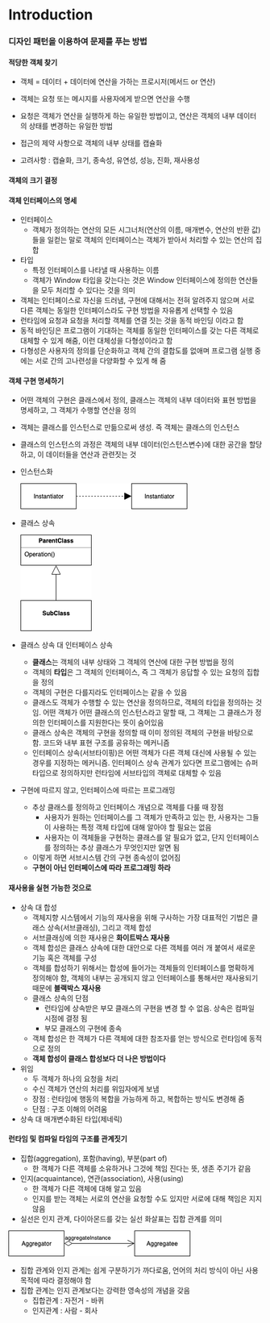 # Introduction



### 디자인 패턴을 이용하여 문제를 푸는 방법

#### 적당한 객체 찾기

- 객체 = 데이터 + 데이터에 연산을 가하는 프로시저(메서드 or 연산)

- 객체는 요청 또는 메시지를 사용자에게 받으면 연산을 수행

- 요청은 객체가 연산을 실행하게 하는 유일한 방법이고, 연산은 객체의 내부 데이터의 상태를 변경하는 유일한 방법
- 접근의 제약 사항으로 객체의 내부 상태를 캡슐화
- 고려사항 : 캡슐화, 크기, 종속성, 유연성, 성능, 진화, 재사용성

#### 객체의 크기 결정

#### 객체 인터페이스의 명세

- 인터페이스
  - 객체가 정의하는 연산의 모든 시그너처(연산의 이름, 매개변수, 연산의 반환 값)들을 일컫는 말로 객체의 인터페이스는 객체가 받아서 처리할 수 있는 연산의 집합
- 타입
  - 특정 인터페이스를 나타낼 때 사용하는 이름
  - 객체가 Window 타입을 갖는다는 것은 Window 인터페이스에 정의한 연산들을 모두 처리할 수 있다는 것을 의미
- 객체는 인터페이스로 자신을 드러냄, 구현에 대해서는 전혀 알려주지 않으며 서로 다른 객체는 동일한 인터페이스라도 구현 방법을 자유롭게 선택할 수 있음
- 런타임에 요청과 요청을 처리할 객체를 연결 짓는 것을 동적 바인딩 이라고 함
- 동적 바인딩은 프로그램이 기대하는 객체를 동일한 인터페이스를 갖는 다른 객체로 대체할 수 있게 해줌, 이런 대체성을 다형성이라고 함
- 다형성은 사용자의 정의를 단순화하고 객체 간의 결합도를 없애며 프로그램 실행 중에는 서로 간의 고나련성을 다양화할 수 있게 해 줌

#### 객체 구현 명세하기

- 어떤 객체의 구현은 클래스에서 정의, 클래스는 객체의 내부 데이터와 표현 방법을 명세하고, 그 객체가 수행할 연산을 정의

- 객체는 클래스를 인스턴스로 만듦으로써 생성. 즉 객체는 클래스의 인스턴스

- 클래스의 인스턴스의 과정은 객체의 내부 데이터(인스턴스변수)에 대한 공간을 할당하고, 이 데이터들을 연산과 관련짓는 것

- 인스턴스화

  ![instance](../images/instance.png)

- 클래스 상속

  ![Inheritance](../images/Inheritance.png)

- 클래스 상속 대 인터페이스 상속
  - **클래스**는 객체의 내부 상태와 그 객체의 연산에 대한 구현 방법을 정의
  - 객체의 **타입**은 그 객체의 인터페이스, 즉 그 객체가 응답할 수 있는 요청의 집합을 정의
  - 객체의 구현은 다를지라도 인터페이스는 같을 수 있음
  - 클래스도 객체가 수행할 수 있는 연산을 정의하므로, 객체의 타입을 정의하는 것임. 어떤 객체가 어떤 클래스의 인스턴스라고 말할 때, 그 객체는 그 클래스가 정의한 인터페이스를 지원한다는 뜻이 숨어있음
  - 클래스 상속은 객체의 구현을 정의할 때 이미 정의된 객체의 구현을 바탕으로 함. 코드와 내부 표현 구조를 공유하는 메커니즘
  - 인터페이스 상속(서브타이핑)은 어떤 객체가 다른 객체 대신에 사용될 수 있는 경우를 지정하는 메커니즘. 인터페이스 상속 관계가 있다면 프로그램에는 슈퍼타입으로 정의하지만 런타임에 서브타입의 객체로 대체할 수 있음
- 구현에 따르지 않고, 인터페이스에 따르는 프로그래밍
  - 추상 클래스를 정의하고 인터페이스 개념으로 객체를 다룰 때 장점
    - 사용자가 원하는 인터페이스를 그 객체가 만족하고 있는 한, 사용자는 그들이 사용하는 특정 객체 타입에 대해 알아야 할 필요는 없음
    - 사용자는 이 객체들을 구현하는 클래스를 알 필요가 없고, 단지 인터페이스를 정의하는 추상 클래스가 무엇인지만 알면 됨
  - 이렇게 하면 서브시스템 간의 구현 종속성이 없어짐
  - **구현이 아닌 인터페이스에 따라 프로그래밍 하라**

#### 재사용을 실현 가능한 것으로

- 상속 대 합성
  - 객체지향 시스템에서 기능의 재사용을 위해 구사하는 가장 대표적인 기법은 클래스 상속(서브클래싱), 그리고 객체 합성
  - 서브클래싱에 의한 재사용은 **화이트박스 재사용**
  - 객체 합성은 클래스 상속에 대한 대안으로 다른 객체를 여러 개 붙여서 새로운 기능 혹은 객체를 구성
  - 객체를 합성하기 위해서는 합성에 들어가는 객체들의 인터페이스를 명확하게 정의해야 함, 객체의 내부는 공개되지 않고 인터페이스를 통해서만 재사용되기 때문에 **블랙박스 재사용**
  - 클래스 상속의 단점
    - 런타임에 상속받은 부모 클래스의 구현을 변경 할 수 없음. 상속은 컴파일 시점에 결정 됨
    - 부모 클래스의 구현에 종속
  - 객체 합성은 한 객체가 다른 객체에 대한 참조자를 얻는 방식으로 런타임에 동적으로 정의
  - **객체 합성이 클래스 합성보다 더 나은 방법이다**
- 위임
  - 두 객체가 하나의 요청을 처리
  - 수신 객체가 연산의 처리를 위임자에게 보냄
  - 장점 : 런타임에 행동의 복합을 가능하게 하고, 복합하는 방식도 변경해 줌
  - 단점 : 구조 이해의 어려움
- 상속 대 매개변수화된 타입(제네릭)

#### 런타임 및 컴파일 타임의 구조를 관계짓기

- 집합(aggregation), 포함(having), 부분(part of)
  - 한 객체가 다른 객체를 소유하거나 그것에 책임 진다는 뜻, 생존 주기가 같음
- 인지(acquaintance), 연관(association), 사용(using)
  - 한 객체가 다른 객체에 대해 알고 있음
  - 인지를 받는 객체는 서로의 연산을 요청할 수도 있지만 서로에 대해 책임은 지지 않음
- 실선은 인지 관계, 다이아몬드를 갖는 실선 화살표는 집합 관계를 의미

![aggregation](../images/aggregation.png)

- 집합 관계와 인지 관계는 쉽게 구분하기가 까다로움, 언어의 처리 방식이 아닌 사용 목적에 따라 결정해야 함
- 집합 관계는 인지 관계보다는 강력한 영속성의 개념을 갖음
  - 집합관계 : 자전거 - 바퀴
  - 인지관계 : 사람 - 회사


